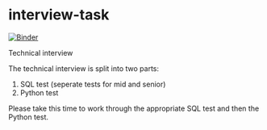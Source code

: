 # interview-task

[![Binder](https://mybinder.org/badge_logo.svg)](https://mybinder.org/v2/gh/admivsn/interview-task/HEAD?labpath=task.ipynb)

Technical interview

The technical interview is split into two parts:

1. SQL test (seperate tests for mid and senior)
2. Python test

Please take this time to work through the appropriate SQL test and then the Python test.